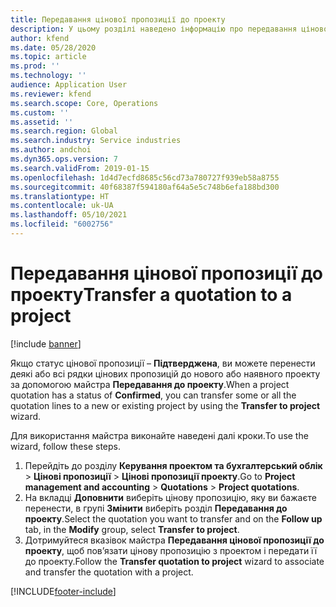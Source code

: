 ```yaml
---
title: Передавання цінової пропозиції до проекту
description: У цьому розділі наведено інформацію про передавання цінової пропозиції до нового або наявного проекту.
author: kfend
ms.date: 05/28/2020
ms.topic: article
ms.prod: ''
ms.technology: ''
audience: Application User
ms.reviewer: kfend
ms.search.scope: Core, Operations
ms.custom: ''
ms.assetid: ''
ms.search.region: Global
ms.search.industry: Service industries
ms.author: andchoi
ms.dyn365.ops.version: 7
ms.search.validFrom: 2019-01-15
ms.openlocfilehash: 1d4d7ecfd8685c56cd73a780727f939eb58a8755
ms.sourcegitcommit: 40f68387f594180af64a5e5c748b6efa188bd300
ms.translationtype: HT
ms.contentlocale: uk-UA
ms.lasthandoff: 05/10/2021
ms.locfileid: "6002756"
---
```

# <a name="transfer-a-quotation-to-a-project"></a><span data-ttu-id="35bd7-103">Передавання цінової пропозиції до проекту</span><span class="sxs-lookup"><span data-stu-id="35bd7-103">Transfer a quotation to a project</span></span>

[!include [banner](../includes/banner.md)]

<span data-ttu-id="35bd7-104">Якщо статус цінової пропозиції – **Підтверджена**, ви можете перенести деякі або всі рядки цінових пропозицій до нового або наявного проекту за допомогою майстра **Передавання до проекту**.</span><span class="sxs-lookup"><span data-stu-id="35bd7-104">When a project quotation has a status of **Confirmed**, you can transfer some or all the quotation lines to a new or existing project by using the **Transfer to project** wizard.</span></span> 

<span data-ttu-id="35bd7-105">Для використання майстра виконайте наведені далі кроки.</span><span class="sxs-lookup"><span data-stu-id="35bd7-105">To use the wizard, follow these steps.</span></span>

1. <span data-ttu-id="35bd7-106">Перейдіть до розділу **Керування проектом та бухгалтерський облік** > **Цінові пропозиції** > **Цінові пропозиції проекту**.</span><span class="sxs-lookup"><span data-stu-id="35bd7-106">Go to **Project management and accounting** > **Quotations** > **Project quotations**.</span></span>
2. <span data-ttu-id="35bd7-107">На вкладці **Доповнити** виберіть цінову пропозицію, яку ви бажаєте перенести, в групі **Змінити** виберіть розділ **Передавання до проекту**.</span><span class="sxs-lookup"><span data-stu-id="35bd7-107">Select the quotation you want to transfer and on the **Follow up** tab, in the **Modify** group, select **Transfer to project**.</span></span>
3. <span data-ttu-id="35bd7-108">Дотримуйтеся вказівок майстра **Передавання цінової пропозиції до проекту**, щоб пов’язати цінову пропозицію з проектом і передати її до проекту.</span><span class="sxs-lookup"><span data-stu-id="35bd7-108">Follow the **Transfer quotation to project** wizard to associate and transfer the quotation with a project.</span></span>


[!INCLUDE[footer-include](../includes/footer-banner.md)]